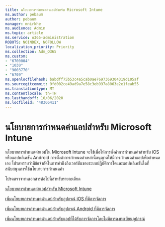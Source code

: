 ```yaml
---
title: นโยบายการกำหนดค่าแอปสำหรับ Microsoft Intune
ms.author: pebaum
author: pebaum
manager: mnirkhe
ms.audience: Admin
ms.topic: article
ms.service: o365-administration
ROBOTS: NOINDEX, NOFOLLOW
localization_priority: Priority
ms.collection: Adm_O365
ms.custom:
- "6700004"
- "1030"
- "9003770"
- "6709"
ms.openlocfilehash: babdff75b53c4a5cab0ae7697369304319d105af
ms.sourcegitcommit: 9fd002ce49ad9a7e58c3eb997a8063e2e1feab55
ms.translationtype: MT
ms.contentlocale: th-TH
ms.lasthandoff: 10/06/2020
ms.locfileid: "48366411"
---
```

# <a name="app-configuration-policies-for-microsoft-intune"></a>นโยบายการกำหนดค่าแอปสำหรับ Microsoft Intune

นโยบายการกำหนดค่าแอปใน Microsoft Intune จะใช้เพื่อให้การตั้งค่าการกำหนดค่าสำหรับ iOS หรือแอปพลิเคชัน Android การตั้งค่าการกำหนดค่าเหล่านี้อนุญาตให้มีการกำหนดค่าแอปเพื่อกำหนดเอง โปรดทราบว่ามีข้อจำกัดในการคำนึงถึงเวอร์ชันของระบบปฏิบัติการใดและแอปพลิเคชันใดที่สนับสนุนการใช้นโยบายการกำหนดค่า

โปรดตรวจทานเอกสารต่อไปนี้สำหรับรายละเอียด

[นโยบายการกำหนดค่าแอปสำหรับ Microsoft Intune](https://docs.microsoft.com/intune/app-configuration-policies-overview)  

[เพิ่มนโยบายการกำหนดค่าแอปสำหรับอุปกรณ์ iOS ที่มีการจัดการ](https://docs.microsoft.com/intune/app-configuration-policies-use-ios)  

[เพิ่มนโยบายการกำหนดค่าแอปสำหรับอุปกรณ์ Android ที่มีการจัดการ](https://docs.microsoft.com/intune/app-configuration-policies-use-android)

[เพิ่มนโยบายการกำหนดค่าแอปสำหรับแอปที่ได้รับการจัดการโดยไม่มีการลงทะเบียนอุปกรณ์](https://docs.microsoft.com/intune/app-configuration-policies-managed-app)
